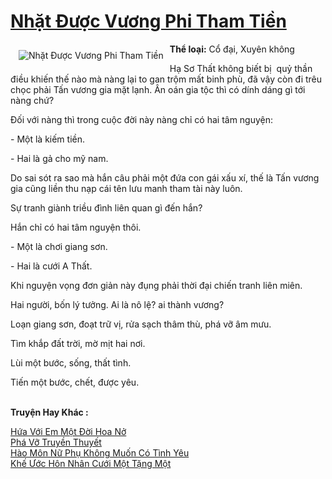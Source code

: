 <a href="https://utruyen.com/nhat-duoc-vuong-phi-tham-tien/19131/" title="Nhặt Được Vương Phi Tham Tiền"><h1>Nhặt Được Vương Phi Tham Tiền</h1></a><div style="display:table"><img align="right" style="float: left; padding: 10px;" src="https://utruyen.com/images/story/200x260/nhat-duoc-vuong-phi-tham-tien.jpg" alt="Nhặt Được Vương Phi Tham Tiền"><b>Thể loại:</b> Cổ đại, Xuyên không<p></p>Hạ Sơ Thất không biết bị  quỷ thần điều khiến thế nào mà nàng lại to gan trộm mất binh phù, đã vậy còn đi trêu chọc phải Tấn vương gia mặt lạnh. Ân oán gia tộc thì có dính dáng gì tới nàng chứ?<p></p>Đối với nàng thì trong cuộc đời này nàng chỉ có hai tâm nguyện:<p></p>- Một là kiếm tiền.<p></p>- Hai là gả cho mỹ nam.<p></p>Do sai sót ra sao mà hắn câu phải một đứa con gái xấu xí, thế là Tấn vương gia cũng liền thu nạp cái tên lưu manh tham tài này luôn.<p></p>Sự tranh giành triều đình liên quan gì đến hắn?<p></p>Hắn chỉ có hai tâm nguyện thôi.<p></p>- Một là chơi giang sơn.<p></p>- Hai là cưới A Thất.<p></p>Khi nguyện vọng đơn giản này đụng phải thời đại chiến tranh liên miên.<p></p>Hai người, bốn lý tưởng. Ai là nô lệ? ai thành vương?<p></p>Loạn giang sơn, đoạt trữ vị, rửa sạch thâm thù, phá vỡ âm mưu.<p></p>Tìm khắp đất trời, mờ mịt hai nơi.<p></p>Lùi một bước, sống, thất tình.<p></p>Tiến một bước, chết, được yêu.</div><p><br><b>Truyện Hay Khác :</b></p><a href="https://utruyen.com/hua-voi-em-mot-doi-hoa-no/19128/" alt="Hứa Với Em Một Đời Hoa Nở">Hứa Với Em Một Đời Hoa Nở</a><br/><a href="https://dammy2019.blogspot.com/2019/11/pha-vo-truyen-thuyet.html" alt="Phá Vỡ Truyền Thuyết">Phá Vỡ Truyền Thuyết</a><br/><a href="https://github.com/mlquan/truyenhay/tree/master/truyenhay/25005/" alt="Hào Môn Nữ Phụ Không Muốn Có Tình Yêu">Hào Môn Nữ Phụ Không Muốn Có Tình Yêu</a><br/><a href="https://github.com/quanluxury/truyenhot/tree/master/truyenhay/13827/" alt="Khế Ước Hôn Nhân Cưới Một Tặng Một">Khế Ước Hôn Nhân Cưới Một Tặng Một</a><br/>